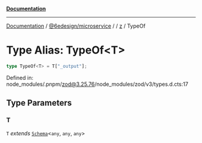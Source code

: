 [**Documentation**](../../../../../README.md)

***

[Documentation](../../../../../README.md) / [@6edesign/microservice](../../../README.md) / [](../../../README.md) / [z](../README.md) / TypeOf

# Type Alias: TypeOf&lt;T&gt;

```ts
type TypeOf<T> = T["_output"];
```

Defined in: node\_modules/.pnpm/zod@3.25.76/node\_modules/zod/v3/types.d.cts:17

## Type Parameters

### T

`T` *extends* [`Schema`](../classes/Schema.md)&lt;`any`, `any`, `any`&gt;
